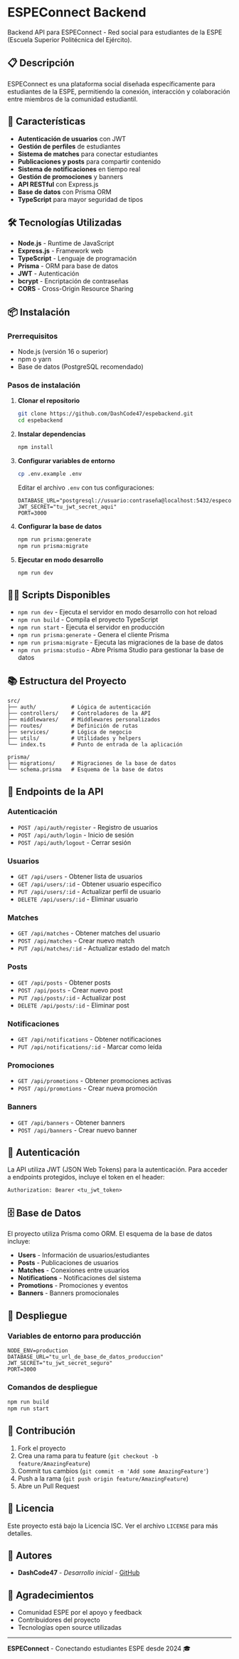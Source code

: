 # ESPEConnect Backend

Backend API para ESPEConnect - Red social para estudiantes de la ESPE (Escuela Superior Politécnica del Ejército).

## 📋 Descripción

ESPEConnect es una plataforma social diseñada específicamente para estudiantes de la ESPE, permitiendo la conexión, interacción y colaboración entre miembros de la comunidad estudiantil.

## 🚀 Características

- **Autenticación de usuarios** con JWT
- **Gestión de perfiles** de estudiantes
- **Sistema de matches** para conectar estudiantes
- **Publicaciones y posts** para compartir contenido
- **Sistema de notificaciones** en tiempo real
- **Gestión de promociones** y banners
- **API RESTful** con Express.js
- **Base de datos** con Prisma ORM
- **TypeScript** para mayor seguridad de tipos

## 🛠️ Tecnologías Utilizadas

- **Node.js** - Runtime de JavaScript
- **Express.js** - Framework web
- **TypeScript** - Lenguaje de programación
- **Prisma** - ORM para base de datos
- **JWT** - Autenticación
- **bcrypt** - Encriptación de contraseñas
- **CORS** - Cross-Origin Resource Sharing

## 📦 Instalación

### Prerrequisitos

- Node.js (versión 16 o superior)
- npm o yarn
- Base de datos (PostgreSQL recomendado)

### Pasos de instalación

1. **Clonar el repositorio**
   ```bash
   git clone https://github.com/DashCode47/espebackend.git
   cd espebackend
   ```

2. **Instalar dependencias**
   ```bash
   npm install
   ```

3. **Configurar variables de entorno**
   ```bash
   cp .env.example .env
   ```
   
   Editar el archivo `.env` con tus configuraciones:
   ```env
   DATABASE_URL="postgresql://usuario:contraseña@localhost:5432/especonnect"
   JWT_SECRET="tu_jwt_secret_aqui"
   PORT=3000
   ```

4. **Configurar la base de datos**
   ```bash
   npm run prisma:generate
   npm run prisma:migrate
   ```

5. **Ejecutar en modo desarrollo**
   ```bash
   npm run dev
   ```

## 🏃‍♂️ Scripts Disponibles

- `npm run dev` - Ejecuta el servidor en modo desarrollo con hot reload
- `npm run build` - Compila el proyecto TypeScript
- `npm run start` - Ejecuta el servidor en producción
- `npm run prisma:generate` - Genera el cliente Prisma
- `npm run prisma:migrate` - Ejecuta las migraciones de la base de datos
- `npm run prisma:studio` - Abre Prisma Studio para gestionar la base de datos

## 📚 Estructura del Proyecto

```
src/
├── auth/           # Lógica de autenticación
├── controllers/    # Controladores de la API
├── middlewares/    # Middlewares personalizados
├── routes/         # Definición de rutas
├── services/       # Lógica de negocio
├── utils/          # Utilidades y helpers
└── index.ts        # Punto de entrada de la aplicación

prisma/
├── migrations/     # Migraciones de la base de datos
└── schema.prisma   # Esquema de la base de datos
```

## 🔌 Endpoints de la API

### Autenticación
- `POST /api/auth/register` - Registro de usuarios
- `POST /api/auth/login` - Inicio de sesión
- `POST /api/auth/logout` - Cerrar sesión

### Usuarios
- `GET /api/users` - Obtener lista de usuarios
- `GET /api/users/:id` - Obtener usuario específico
- `PUT /api/users/:id` - Actualizar perfil de usuario
- `DELETE /api/users/:id` - Eliminar usuario

### Matches
- `GET /api/matches` - Obtener matches del usuario
- `POST /api/matches` - Crear nuevo match
- `PUT /api/matches/:id` - Actualizar estado del match

### Posts
- `GET /api/posts` - Obtener posts
- `POST /api/posts` - Crear nuevo post
- `PUT /api/posts/:id` - Actualizar post
- `DELETE /api/posts/:id` - Eliminar post

### Notificaciones
- `GET /api/notifications` - Obtener notificaciones
- `PUT /api/notifications/:id` - Marcar como leída

### Promociones
- `GET /api/promotions` - Obtener promociones activas
- `POST /api/promotions` - Crear nueva promoción

### Banners
- `GET /api/banners` - Obtener banners
- `POST /api/banners` - Crear nuevo banner

## 🔐 Autenticación

La API utiliza JWT (JSON Web Tokens) para la autenticación. Para acceder a endpoints protegidos, incluye el token en el header:

```
Authorization: Bearer <tu_jwt_token>
```

## 🗄️ Base de Datos

El proyecto utiliza Prisma como ORM. El esquema de la base de datos incluye:

- **Users** - Información de usuarios/estudiantes
- **Posts** - Publicaciones de usuarios
- **Matches** - Conexiones entre usuarios
- **Notifications** - Notificaciones del sistema
- **Promotions** - Promociones y eventos
- **Banners** - Banners promocionales

## 🚀 Despliegue

### Variables de entorno para producción

```env
NODE_ENV=production
DATABASE_URL="tu_url_de_base_de_datos_produccion"
JWT_SECRET="tu_jwt_secret_seguro"
PORT=3000
```

### Comandos de despliegue

```bash
npm run build
npm run start
```

## 🤝 Contribución

1. Fork el proyecto
2. Crea una rama para tu feature (`git checkout -b feature/AmazingFeature`)
3. Commit tus cambios (`git commit -m 'Add some AmazingFeature'`)
4. Push a la rama (`git push origin feature/AmazingFeature`)
5. Abre un Pull Request

## 📄 Licencia

Este proyecto está bajo la Licencia ISC. Ver el archivo `LICENSE` para más detalles.

## 👥 Autores

- **DashCode47** - *Desarrollo inicial* - [GitHub](https://github.com/DashCode47)

## 🙏 Agradecimientos

- Comunidad ESPE por el apoyo y feedback
- Contribuidores del proyecto
- Tecnologías open source utilizadas

---

**ESPEConnect** - Conectando estudiantes ESPE desde 2024 🎓 